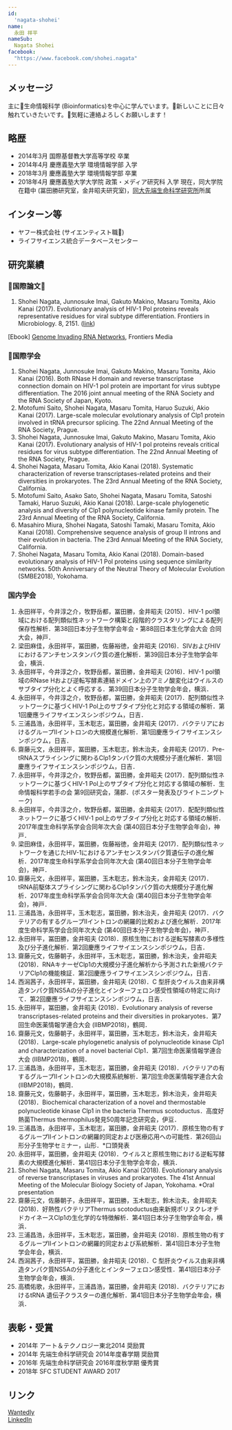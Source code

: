 ```yaml
---
id:
  'nagata-shohei'
name:
  永田 祥平
nameSub:
  Nagata Shohei
facebook:
  "https://www.facebook.com/shohei.nagata"
---
```


## メッセージ
主に生命情報科学 (Bioinformatics)を中心に学んでいます。新しいことに日々触れていきたいです。気軽に連絡よろしくお願いします！

## 略歴
- 2014年3月 国際基督教大学高等学校 卒業
- 2014年4月 慶應義塾大学 環境情報学部 入学
- 2018年3月 慶應義塾大学 環境情報学部 卒業
- 2018年4月 慶應義塾大学大学院 政策・メディア研究科 入学
現在，同大学院在籍中 (冨田勝研究室，金井昭夫研究室)，[同大先端生命科学研究所](iab.keio.ac.jp/jp/)所属

## インターン等
- ヤフー株式会社 (サイエンティスト職)
- ライフサイエンス統合データベースセンター

## 研究業績
### 国際論文
1.	Shohei Nagata, Junnosuke Imai, Gakuto Makino, Masaru Tomita, Akio Kanai (2017). Evolutionary analysis of HIV-1 Pol proteins reveals representative residues for viral subtype differentiation. Frontiers in Microbiology. 8, 2151. ([link](https://www.frontiersin.org/articles/10.3389/fmicb.2017.02151/full))  

[Ebook] [Genome Invading RNA Networks](https://www.frontiersin.org/research-topics/5459/genome-invading-rna-networks), Frontiers Media

### 国際学会
1.	Shohei Nagata, Junnosuke Imai, Gakuto Makino, Masaru Tomita, Akio Kanai (2016). Both RNase H domain and reverse transcriptase connection domain on HIV-1 pol protein are important for virus subtype differentiation. The 2016 joint annual meeting of the RNA Society and the RNA Society of Japan, Kyoto.
2.	Motofumi Saito, Shohei Nagata, Masaru Tomita, Haruo Suzuki, Akio Kanai (2017). Large-scale molecular evolutionary analysis of Clp1 protein involved in tRNA precursor splicing. The 22nd Annual Meeting of the RNA Society, Prague.
3.	Shohei Nagata, Junnosuke Imai, Gakuto Makino, Masaru Tomita, Akio Kanai (2017). Evolutionary analysis of HIV­-1 pol proteins reveals critical residues for virus subtype differentiation. The 22nd Annual Meeting of the RNA Society, Prague.
4.	Shohei Nagata, Masaru Tomita, Akio Kanai (2018). Systematic characterization of reverse transcriptases-related proteins and their diversities in prokaryotes. The 23rd Annual Meeting of the RNA Society, California.
5.	Motofumi Saito, Asako Sato, Shohei Nagata, Masaru Tomita, Satoshi Tamaki, Haruo Suzuki, Akio Kanai (2018). Large-scale phylogenetic analysis and diversity of Clp1 polynucleotide kinase family protein. The 23rd Annual Meeting of the RNA Society, California.
6.	Masahiro Miura, Shohei Nagata, Satoshi Tamaki, Masaru Tomita, Akio Kanai (2018). Comprehensive sequence analysis of group II introns and their evolution in bacteria. The 23rd Annual Meeting of the RNA Society, California.
7.	Shohei Nagata, Masaru Tomita, Akio Kanai (2018). Domain-based evolutionary analysis of HIV-1 Pol proteins using sequence similarity networks. 50th Anniversary of the Neutral Theory of Molecular Evolution (SMBE2018), Yokohama.

### 国内学会
1.	永田祥平，今井淳之介，牧野岳都，冨田勝，金井昭夫 (2015)．HIV-1 pol領域における配列類似性ネットワーク構築と段階的クラスタリングによる配列保存性解析．第38回日本分子生物学会年会・第88回日本生化学会大会 合同大会，神戸．
2.	梁田麻佳，永田祥平，冨田勝，佐藤裕徳，金井昭夫 (2016)．SIVおよびHIVにおけるアンチセンスタンパク質の進化解析．第39回日本分子生物学会年会，横浜．
3.	永田祥平，今井淳之介，牧野岳都，冨田勝，金井昭夫 (2016)．HIV-1 pol領域のRNase Hおよび逆転写酵素連結ドメイン上のアミノ酸変化はウイルスのサブタイプ分化とよく呼応する．第39回日本分子生物学会年会，横浜．
4.	永田祥平，今井淳之介，牧野岳都，冨田勝，金井昭夫 (2017)．配列類似性ネットワークに基づくHIV-1 Pol上のサブタイプ分化と対応する領域の解析．第1回慶應ライフサイエンスシンポジウム，日吉．
5.	三浦昌浩，永田祥平，玉木聡志，冨田勝，金井昭夫 (2017)．バクテリアにおけるグループⅡイントロンの大規模進化解析．第1回慶應ライフサイエンスシンポジウム，日吉．
6.	齋藤元文，永田祥平，冨田勝，玉木聡志，鈴木治夫，金井昭夫 (2017)．Pre-tRNAスプライシングに関わるClp1タンパク質の大規模分子進化解析．第1回慶應ライフサイエンスシンポジウム，日吉．
7.	永田祥平，今井淳之介，牧野岳都，冨田勝，金井昭夫 (2017)．配列類似性ネットワークに基づくHIV-1 Pol上のサブタイプ分化と対応する領域の解析．生命情報科学若手の会 第9回研究会，蒲郡．(ポスター発表及びライトニングトーク)
8.	永田祥平，今井淳之介，牧野岳都，冨田勝，金井昭夫 (2017)．配配列類似性ネットワークに基づくHIV-1 pol上のサブタイプ分化と対応する領域の解析．2017年度生命科学系学会合同年次大会 (第40回日本分子生物学会年会)，神戸．
9.	梁田麻佳，永田祥平，冨田勝，佐藤裕徳，金井昭夫 (2017)．配列類似性ネットワークを通じたHIV-1におけるアンチセンスタンパク質遺伝子の進化解析．2017年度生命科学系学会合同年次大会 (第40回日本分子生物学会年会)，神戸．
10.	齋藤元文，永田祥平，冨田勝，玉木聡志，鈴木治夫，金井昭夫 (2017)．tRNA前駆体スプライシングに関わるClp1タンパク質の大規模分子進化解析．2017年度生命科学系学会合同年次大会 (第40回日本分子生物学会年会)，神戸．
11.	三浦昌浩，永田祥平，玉木聡志，冨田勝，鈴木治夫，金井昭夫 (2017)．バクテリアの有するグループⅡイントロンの網羅的比較および進化解析．2017年度生命科学系学会合同年次大会 (第40回日本分子生物学会年会)，神戸．
12.	永田祥平，冨田勝，金井昭夫 (2018)．原核生物における逆転写酵素の多様性及び分子進化解析．第2回慶應ライフサイエンスシンポジウム，日吉．
13.	齋藤元文，佐藤朝子，永田祥平，玉木聡志，冨田勝，鈴木治夫，金井昭夫 (2018)．RNAキナーゼClp1の大規模分子進化解析から予測された新規バクテリアClp1の機能検証．第2回慶應ライフサイエンスシンポジウム，日吉．
14.	西潟茜子，永田祥平，冨田勝，金井昭夫 (2018)．C 型肝炎ウイルス由来非構造タンパク質NS5Aの分子進化とインターフェロン感受性領域の特定に向けて．第2回慶應ライフサイエンスシンポジウム，日吉．
15.	永田祥平，冨田勝，金井昭夫 (2018)．Evolutionary analysis of reverse transcriptases-related proteins and their diversities in prokaryotes．第7回生命医薬情報学連合大会 (IIBMP2018)，鶴岡．
16.	齋藤元文，佐藤朝子，永田祥平，冨田勝，玉木聡志，鈴木治夫，金井昭夫 (2018)．Large-scale phylogenetic analysis of polynucleotide kinase Clp1 and characterization of a novel bacterial Clp1．第7回生命医薬情報学連合大会 (IIBMP2018)，鶴岡．
17.	三浦昌浩，永田祥平，玉木聡志，冨田勝，金井昭夫 (2018)．バクテリアの有するグループⅡイントロンの大規模系統解析．第7回生命医薬情報学連合大会 (IIBMP2018)，鶴岡．
18.	齋藤元文，佐藤朝子，永田祥平，冨田勝，玉木聡志，鈴木治夫，金井昭夫 (2018)．Biochemical characterization of a novel and thermostable polynucleotide kinase Clp1 in the bacteria Thermus scotoductus．高度好熱菌Thermus thermophilus発見50周年記念研究会，伊豆．
19. 三浦昌浩，永田祥平，玉木聡志，冨田勝，金井昭夫 (2017)．原核生物の有するグループⅡイントロンの網羅的同定および医療応用への可能性．第26回山形分子生物学セミナー，山形．*口頭発表
20.	永田祥平，冨田勝，金井昭夫 (2018)．ウイルスと原核生物における逆転写酵素の大規模進化解析．第41回日本分子生物学会年会，横浜．
21. Shohei Nagata, Masaru Tomita, Akio Kanai (2018). Evolutionary analysis of reverse transcriptases in viruses and prokaryotes. The 41st Annual Meeting of the Molecular Biology Society of Japan, Yokohama. *Oral presentation
22.	齋藤元文，佐藤朝子，永田祥平，冨田勝，玉木聡志，鈴木治夫，金井昭夫 (2018)．好熱性バクテリアThermus scotoductus由来新規ポリヌクレオチドカイネースClp1の生化学的な特徴解析．第41回日本分子生物学会年会，横浜．
23.	三浦昌浩，永田祥平，玉木聡志，冨田勝，金井昭夫 (2018)．原核生物の有するグループⅡイントロンの網羅的同定および系統解析．第41回日本分子生物学会年会，横浜．
24.	西潟茜子，永田祥平，冨田勝，金井昭夫 (2018)．C 型肝炎ウイルス由来非構造タンパク質NS5Aの分子進化とインターフェロン感受性．第41回日本分子生物学会年会，横浜．
25.	高橋佑歌，永田祥平，三浦昌浩，冨田勝，金井昭夫 (2018)．バクテリアにおけるtRNA 遺伝子クラスターの進化解析．第41回日本分子生物学会年会，横浜．

## 表彰・受賞
- 2014年 アート＆テクノロジー東北2014 奨励賞
- 2014年 先端生命科学研究会 2014年度春学期 奨励賞
- 2016年 先端生命科学研究会 2016年度秋学期 優秀賞
- 2018年 SFC STUDENT AWARD 2017  

## リンク
[Wantedly](https://www.wantedly.com/users/3431643)  
[LinkedIn](https://www.linkedin.com/in/shohei-nagata/)
